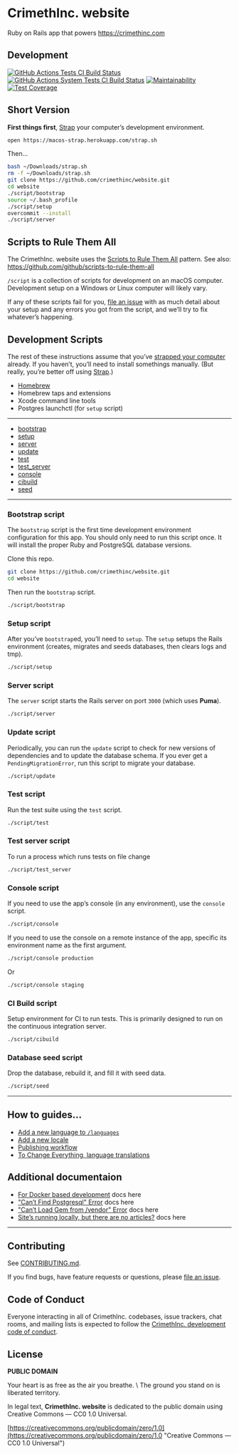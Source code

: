 # CrimethInc. website

Ruby on Rails app that powers https://crimethinc.com

## Development

[![GitHub Actions Tests CI Build Status](https://github.com/crimethinc/website/actions/workflows/tests.yml/badge.svg)](https://github.com/crimethinc/website/actions?workflow=Tests)
[![GitHub Actions System Tests CI Build Status](https://github.com/crimethinc/website/actions/workflows/tests_system.yml/badge.svg)](https://github.com/crimethinc/website/actions?workflow=Tests)
[![Maintainability](https://api.codeclimate.com/v1/badges/22ef4ea6475be7057b87/maintainability)](https://codeclimate.com/github/crimethinc/website/maintainability)
[![Test Coverage](https://api.codeclimate.com/v1/badges/22ef4ea6475be7057b87/test_coverage)](https://codeclimate.com/github/crimethinc/website/test_coverage)

## Short Version

**First things first**, [Strap](https://macos-strap.herokuapp.com) your computer’s development environment.

```sh
open https://macos-strap.herokuapp.com/strap.sh
```

Then…

```sh
bash ~/Downloads/strap.sh
rm -f ~/Downloads/strap.sh
git clone https://github.com/crimethinc/website.git
cd website
./script/bootstrap
source ~/.bash_profile
./script/setup
overcommit --install
./script/server
```

## Scripts to Rule Them All

The CrimethInc. website uses the [Scripts to Rule Them All](https://githubengineering.com/scripts-to-rule-them-all) pattern.
See also: https://github.com/github/scripts-to-rule-them-all

`/script` is a collection of scripts for development on an macOS computer.
Development setup on a Windows or Linux computer will likely vary.

If any of these scripts fail for you, [file an issue](https://github.com/crimethinc/website/issues)
with as much detail about your setup and any errors you got from the script, and we’ll try to fix whatever’s happening.

## Development Scripts

The rest of these instructions assume that you’ve [strapped your computer](https://macos-strap.herokuapp.com) already. If you haven’t, you’ll need to install somethings manually. (But really, you’re better off using [Strap](https://macos-strap.herokuapp.com).)

- [Homebrew](https://brew.sh)
- Homebrew taps and extensions
- Xcode command line tools
- Postgres launchctl (for `setup` script)

***

- [bootstrap](#bootstrap-script)
- [setup](#setup-script)
- [server](#server-script)
- [update](#update-script)
- [test](#test-script)
- [test_server](#test-server-script)
- [console](#console-script)
- [cibuild](#ci-build-script)
- [seed](#database-seed-script)

***

### Bootstrap script

The `bootstrap` script is the first time development environment configuration for this app.
You should only need to run this script once.
It will install the proper Ruby and PostgreSQL database versions.

Clone this repo.

```sh
git clone https://github.com/crimethinc/website.git
cd website
```

Then run the `bootstrap` script.

```sh
./script/bootstrap
```

### Setup script

After you’ve `bootstrap`ed, you’ll need to `setup`.
The `setup` setups the Rails environment (creates, migrates and seeds databases, then clears logs and tmp).

```sh
./script/setup
```

### Server script

The `server` script starts the Rails server on port `3000` (which uses **Puma**).

```sh
./script/server
```

### Update script

Periodically, you can run the `update` script to check for new versions of dependencies and to update the database schema. If you ever get a `PendingMigrationError`, run this script to migrate your database.

```sh
./script/update
```

### Test script

Run the test suite using the `test` script.

```sh
./script/test
```

### Test server script

To run a process which runs tests on file change

```sh
./script/test_server
```

### Console script

If you need to use the app’s console (in any environment), use the `console` script.

```sh
./script/console
```

If you need to use the console on a remote instance of the app, specific its environment name as the first argument.

```sh
./script/console production
```

Or

```sh
./script/console staging
```

### CI Build script

Setup environment for CI to run tests. This is primarily designed to run on the continuous integration server.

```sh
./script/cibuild
```

### Database seed script

Drop the database, rebuild it, and fill it with seed data.

```sh
./script/seed
```

***

## How to guides…

- [Add a new language to `/languages`](/blob/main/docs/languages.md)
- [Add a new locale](/blob/main/docs/locales.md)
- [Publishing workflow](/blob/main/docs/publishing.md)
- [To Change Everything, language translations](/blob/main/docs/to-change-everything-guide.md)

## Additional documentaion

- [For Docker based development](/blob/main/docs/docker.md) docs here
- ["Can’t Find Postgresql" Error](/blob/main/docs/docker.md) docs here
- ["Can’t Load Gem from /vendor" Error](/blob/main/docs/gem-vendor.md) docs here
- [Site’s running locally, but there are no articles?](/blob/main/docs/development-data.md) docs here

***

## Contributing

See [CONTRIBUTING.md](https://github.com/crimethinc/website/blob/main/CONTRIBUTING.md).

If you find bugs, have feature requests or questions, please
[file an issue](https://github.com/crimethinc/website/issues).

## Code of Conduct

Everyone interacting in all of CrimethInc. codebases, issue trackers, chat rooms, and mailing lists is expected to follow the
[CrimethInc. development code of conduct](https://github.com/crimethinc/website/blob/main/CODE_OF_CONDUCT.md).

## License

**PUBLIC DOMAIN**

Your heart is as free as the air you breathe. \\
The ground you stand on is liberated territory.

In legal text, **CrimethInc. website** is dedicated to the public domain
using Creative Commons — CC0 1.0 Universal.

[https://creativecommons.org/publicdomain/zero/1.0](https://creativecommons.org/publicdomain/zero/1.0 "Creative Commons — CC0 1.0 Universal")
